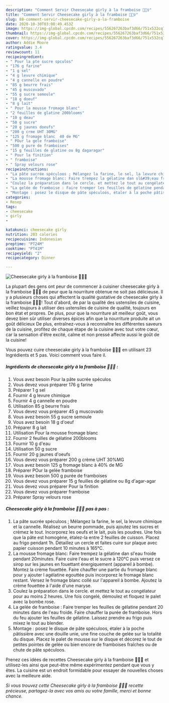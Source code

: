 ```yaml
---
description: "Comment Servir Cheesecake girly à la framboise 💁🏼‍♀️"
title: "Comment Servir Cheesecake girly à la framboise 💁🏼‍♀️"
slug: 88-comment-servir-cheesecake-girly-a-la-framboise
date: 2020-10-30T03:08:49.453Z
image: https://img-global.cpcdn.com/recipes/556267263baf3d66/751x532cq70/cheesecake-girly-a-la-framboise-💁🏼♀️-photo-principale-de-la-recette.jpg
thumbnail: https://img-global.cpcdn.com/recipes/556267263baf3d66/751x532cq70/cheesecake-girly-a-la-framboise-💁🏼♀️-photo-principale-de-la-recette.jpg
cover: https://img-global.cpcdn.com/recipes/556267263baf3d66/751x532cq70/cheesecake-girly-a-la-framboise-💁🏼♀️-photo-principale-de-la-recette.jpg
author: Addie Moore
ratingvalue: 3.4
reviewcount: 11
recipeingredient:
- " Pour la pte sucre spculos"
- "176 g farine"
- "1 g sel"
- "4 g levure chimique"
- "4 g cannelle en poudre"
- "85 g beurre frais"
- "45 g muscovado"
- "55 g sucre semoule"
- "18 g doeuf"
- "8 g lait"
- " Pour la mousse fromage blanc"
- "2 feuilles de glatine 200blooms"
- "10 g deau"
- "50 g sucre"
- "20 g jaunes doeufs"
- "200 g crme UHT 30MG"
- "125 g fromage blanc  40 de MG"
- " POur la gele framboise"
- "500 g pure de framboises"
- "15 g feuilles de glatine ou 8g dagaragar"
- " Pour la finition"
- " framboise"
- " Spray velours rose"
recipeinstructions:
- "La pâte sucrée spéculoos ; Mélangez la farine, le sel, la levure chimique et la cannelle. Réalisez un beurre pommade, puis ajoutez les sucres et crémez le tout. Incorporez les oeufs et le lait, puis les poudres. Une fois que la pâte est homogène, étalez-la entre 2 feuilles de cuisson. Placez au frigo pendant 1h. Détaillez un cercle et faites cuire sur plaque avec papier cuisson pendant 10 minutes à 165°C."
- "La mousse fromage blanc: Faire trempez la gélatine dan sl&#39;eau froide pendant 20minutes. Faire cuire l&#39;eau et le sucre à 120°C puis versez ce sirop sur les jaunes en fouettant énergiquement (appareil à bombe). Montez la crème fouettée. Faire chauffer une partie du fromage blanc pour y ajouter l agélatine egouttée puis incorporez le fromage blanc restant. Versez le fromage blanc collé sur l&#39;appareil à bombe. Ajoutez la crème fouettée à l&#39;aide d&#39;une maryse."
- "Coulez la préparation dans le cercle. et mettez le tout au congélateur pour au moins 2 heures. Une fois congelé, démoulez et floquez le palet avec la bombe rose."
- "La gelée de framboise : Faire tremper les feuilles de gélatine pendant 20 minutes dans de l&#39;eau froide. Faire chauffer la purée de framboise. Hors du feu ajouter les feuilles de gélatine. Laissez prendre au frigo puis mixez le tout au blender."
- "Montage : posez le disque de pâte spéculoos, étaler à la poche pâtissière avec une douille unie, une fine couche de gelée sur la totalité du disque. Placez le palet de mousse sur le disque et décorez le tout de petites pointes de gelée ou bien encore de framboises fraîches ou de chute de pâte spéculoos."
categories:
- Resep
tags:
- cheesecake
- girly
- 

katakunci: cheesecake girly  
nutrition: 203 calories
recipecuisine: Indonesian
preptime: "PT24M"
cooktime: "PT41M"
recipeyield: "2"
recipecategory: Dinner

---
```



![Cheesecake girly à la framboise 💁🏼‍♀️](https://img-global.cpcdn.com/recipes/556267263baf3d66/751x532cq70/cheesecake-girly-a-la-framboise-💁🏼♀️-photo-principale-de-la-recette.jpg)

La plupart des gens ont peur de commencer à cuisiner cheesecake girly à la framboise 💁🏼‍♀️ de peur que la nourriture obtenue ne soit pas délicieuse. Il y a plusieurs choses qui affectent la qualité gustative de cheesecake girly à la framboise 💁🏼‍♀️! Tout d'abord, de par la qualité des ustensiles de cuisine, veillez toujours à utiliser des ustensiles de cuisine de qualité, toujours en bon état et propres. De plus, pour que la nourriture ait meilleur goût, vous devez bien sûr utiliser diverses épices afin que la nourriture produite ait un goût délicieux De plus, entraînez-vous à reconnaître les différentes saveurs de la cuisine, profitez de chaque étape de la cuisine avec tout votre cœur, car la sensation d'être excité, calme et non pressé affecte aussi le goût de la cuisine!

<!--inarticleads1-->

Vous pouvez cuire cheesecake girly à la framboise 💁🏼‍♀️ en utilisant 23 Ingrédients et 5 pas. Voici comment vous faire il.

##### Ingrédients de cheesecake girly à la framboise 💁🏼‍♀️ :

1. Vous avez besoin  Pour la pâte sucrée spéculos
1. Vous devez vous préparer 176 g farine
1. Préparer 1 g sel
1. Fournir 4 g levure chimique
1. Fournir 4 g cannelle en poudre
1. Utilisation 85 g beurre frais
1. Vous devez vous préparer 45 g muscovado
1. Vous avez besoin 55 g sucre semoule
1. Vous avez besoin 18 g d&#39;oeuf
1. Préparer 8 g lait
1. Utilisation  Pour la mousse fromage blanc
1. Fournir 2 feuilles de gélatine 200blooms
1. Fournir 10 g d&#39;eau
1. Utilisation 50 g sucre
1. Fournir 20 g jaunes d&#39;oeufs
1. Vous devez vous préparer 200 g crème UHT 30%MG
1. Vous avez besoin 125 g fromage blanc à 40% de MG
1. Préparer  POur la gelée framboise
1. Vous avez besoin 500 g purée de framboises
1. Vous devez vous préparer 15 g feuilles de gélatine ou 8g d&#39;agar-agar
1. Vous devez vous préparer  Pour la finition
1. Vous devez vous préparer  framboise
1. Préparer  Spray velours rose




<!--inarticleads2-->

##### Cheesecake girly à la framboise 💁🏼‍♀️ pas à pas :

1. La pâte sucrée spéculoos ; Mélangez la farine, le sel, la levure chimique et la cannelle. Réalisez un beurre pommade, puis ajoutez les sucres et crémez le tout. Incorporez les oeufs et le lait, puis les poudres. Une fois que la pâte est homogène, étalez-la entre 2 feuilles de cuisson. Placez au frigo pendant 1h. Détaillez un cercle et faites cuire sur plaque avec papier cuisson pendant 10 minutes à 165°C.
1. La mousse fromage blanc: Faire trempez la gélatine dan sl&#39;eau froide pendant 20minutes. Faire cuire l&#39;eau et le sucre à 120°C puis versez ce sirop sur les jaunes en fouettant énergiquement (appareil à bombe). Montez la crème fouettée. Faire chauffer une partie du fromage blanc pour y ajouter l agélatine egouttée puis incorporez le fromage blanc restant. Versez le fromage blanc collé sur l&#39;appareil à bombe. Ajoutez la crème fouettée à l&#39;aide d&#39;une maryse.
1. Coulez la préparation dans le cercle. et mettez le tout au congélateur pour au moins 2 heures. Une fois congelé, démoulez et floquez le palet avec la bombe rose.
1. La gelée de framboise : Faire tremper les feuilles de gélatine pendant 20 minutes dans de l&#39;eau froide. Faire chauffer la purée de framboise. Hors du feu ajouter les feuilles de gélatine. Laissez prendre au frigo puis mixez le tout au blender.
1. Montage : posez le disque de pâte spéculoos, étaler à la poche pâtissière avec une douille unie, une fine couche de gelée sur la totalité du disque. Placez le palet de mousse sur le disque et décorez le tout de petites pointes de gelée ou bien encore de framboises fraîches ou de chute de pâte spéculoos.




<!--inarticleads1-->

<p>
Prenez ces idées de recettes Cheesecake girly à la framboise 💁🏼‍♀️ et utilisez-les ainsi que peut-être même expérimentez pendant que vous y êtes. La cuisine est un endroit formidable pour essayer de nouvelles choses avec la meilleure aide.
</p>

<p>
<i>Si vous trouvez cette Cheesecake girly à la framboise 💁🏼‍♀️ recette précieuse, partagez-la avec vos amis ou votre famille, merci et bonne chance.</i>
</p>
